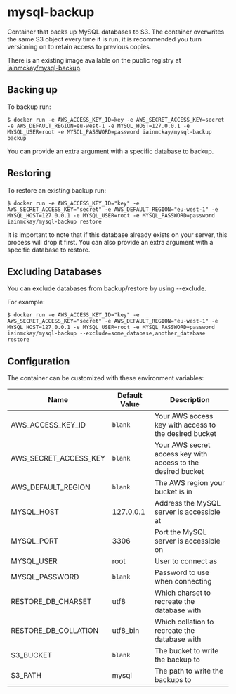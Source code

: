 # mysql-backup

Container that backs up MySQL databases to S3. The container overwrites the same S3 object every time it is run, it is recommended you turn
versioning on to retain access to previous copies.

There is an existing image available on the public registry at [iainmckay/mysql-backup](https://registry.hub.docker.com/u/iainmckay/mysql-backup/).

## Backing up

To backup run:

    $ docker run -e AWS_ACCESS_KEY_ID=key -e AWS_SECRET_ACCESS_KEY=secret -e AWS_DEFAULT_REGION=eu-west-1 -e MYSQL_HOST=127.0.0.1 -e MYSQL_USER=root -e MYSQL_PASSWORD=password iainmckay/mysql-backup backup

You can provide an extra argument with a specific database to backup.

## Restoring

To restore an existing backup run:

    $ docker run -e AWS_ACCESS_KEY_ID="key" -e AWS_SECRET_ACCESS_KEY="secret" -e AWS_DEFAULT_REGION="eu-west-1" -e MYSQL_HOST=127.0.0.1 -e MYSQL_USER=root -e MYSQL_PASSWORD=password iainmckay/mysql-backup restore

It is important to note that if this database already exists on your server, this process will drop it first. You can also provide an extra argument with a specific database to restore.

## Excluding Databases

You can exclude databases from backup/restore by using --exclude.

For example:

	$ docker run -e AWS_ACCESS_KEY_ID="key" -e AWS_SECRET_ACCESS_KEY="secret" -e AWS_DEFAULT_REGION="eu-west-1" -e MYSQL_HOST=127.0.0.1 -e MYSQL_USER=root -e MYSQL_PASSWORD=password iainmckay/mysql-backup --exclude=some_database,another_database restore

## Configuration 

The container can be customized with these environment variables:

Name | Default Value | Description
--- | --- | ---
AWS_ACCESS_KEY_ID | `blank` | Your AWS access key with access to the desired bucket
AWS_SECRET_ACCESS_KEY | `blank` | Your AWS secret access key with access to the desired bucket
AWS_DEFAULT_REGION | `blank` | The AWS region your bucket is in
MYSQL_HOST | 127.0.0.1 | Address the MySQL server is accessible at
MYSQL_PORT | 3306 | Port the MySQL server is accessible on
MYSQL_USER | root | User to connect as
MYSQL_PASSWORD | `blank` | Password to use when connecting
RESTORE_DB_CHARSET | utf8 | Which charset to recreate the database with
RESTORE_DB_COLLATION | utf8_bin | Which collation to recreate the database with
S3_BUCKET | `blank` | The bucket to write the backup to
S3_PATH | mysql | The path to write the backups to
